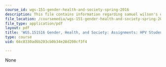```yaml
---
course_id: wgs-151-gender-health-and-society-spring-2016
description: This file contains information regarding samuel wilson's opinion.
file_location: /coursemedia/wgs-151-gender-health-and-society-spring-2016/66c8330ad6b203cb0b34e28d200cf3f4_MITWGS_151S16_Opinion1.pdf
file_type: application/pdf
layout: pdf
title: 'WGS.151S16 Gender, Health, and Society: Assignments: HPV Student Example 2'
type: course
uid: 66c8330ad6b203cb0b34e28d200cf3f4

---
```

None